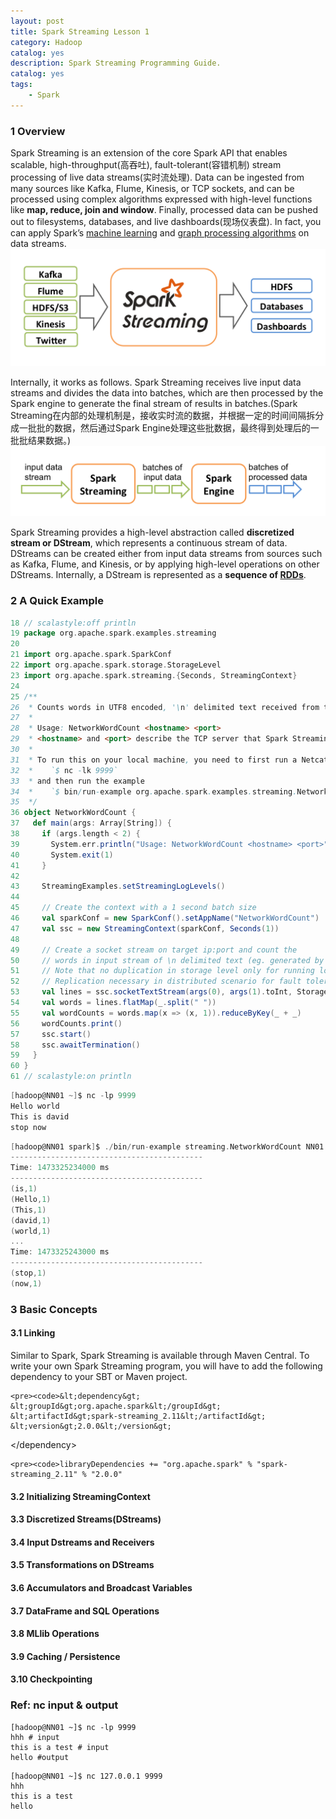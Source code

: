```yaml
---
layout: post
title: Spark Streaming Lesson 1
category: Hadoop
catalog: yes
description: Spark Streaming Programming Guide.
catalog: yes
tags:
    - Spark
---
```


### 1 Overview

Spark Streaming is an extension of the core Spark API that enables scalable, high-throughput(高吞吐), fault-tolerant(容错机制) stream processing of live data streams(实时流处理). Data can be ingested from many sources like Kafka, Flume, Kinesis, or TCP sockets, and can be processed using complex algorithms expressed with high-level functions like **map, reduce, join and window**. Finally, processed data can be pushed out to filesystems, databases, and live dashboards(现场仪表盘). In fact, you can apply Spark’s [machine learning](http://spark.apache.org/docs/latest/ml-guide.html) and [graph processing algorithms](http://spark.apache.org/docs/latest/graphx-programming-guide.html) on data streams.
![](/images/hadoop/streaming-arch.png)

Internally, it works as follows. Spark Streaming receives live input data streams and divides the data into batches, which are then processed by the Spark engine to generate the final stream of results in batches.(Spark Streaming在内部的处理机制是，接收实时流的数据，并根据一定的时间间隔拆分成一批批的数据，然后通过Spark Engine处理这些批数据，最终得到处理后的一批批结果数据。)
![](/images/hadoop/streaming-flow.png)

Spark Streaming provides a high-level abstraction called **discretized stream or DStream**, which represents a continuous stream of data. DStreams can be created either from input data streams from sources such as Kafka, Flume, and Kinesis, or by applying high-level operations on other DStreams. Internally, a DStream is represented as a **sequence of [RDDs](http://spark.apache.org/docs/latest/api/scala/index.html#org.apache.spark.rdd.RDD)**.

### 2 A Quick Example

~~~scala
18 // scalastyle:off println
19 package org.apache.spark.examples.streaming
20
21 import org.apache.spark.SparkConf
22 import org.apache.spark.storage.StorageLevel
23 import org.apache.spark.streaming.{Seconds, StreamingContext}
24
25 /**
26  * Counts words in UTF8 encoded, '\n' delimited text received from the network every second.
27  *
28  * Usage: NetworkWordCount <hostname> <port>
29  * <hostname> and <port> describe the TCP server that Spark Streaming would connect to receive data.
30  *
31  * To run this on your local machine, you need to first run a Netcat server
32  *    `$ nc -lk 9999`
33  * and then run the example
34  *    `$ bin/run-example org.apache.spark.examples.streaming.NetworkWordCount localhost 9999`
35  */
36 object NetworkWordCount {
37   def main(args: Array[String]) {
38     if (args.length < 2) {
39       System.err.println("Usage: NetworkWordCount <hostname> <port>")
40       System.exit(1)
41     }
42
43     StreamingExamples.setStreamingLogLevels()
44
45     // Create the context with a 1 second batch size
46     val sparkConf = new SparkConf().setAppName("NetworkWordCount")
47     val ssc = new StreamingContext(sparkConf, Seconds(1))
48
49     // Create a socket stream on target ip:port and count the
50     // words in input stream of \n delimited text (eg. generated by 'nc')
51     // Note that no duplication in storage level only for running locally.
52     // Replication necessary in distributed scenario for fault tolerance.
53     val lines = ssc.socketTextStream(args(0), args(1).toInt, StorageLevel.MEMORY_AND_DISK_SER)
54     val words = lines.flatMap(_.split(" "))
55     val wordCounts = words.map(x => (x, 1)).reduceByKey(_ + _)
56     wordCounts.print()
57     ssc.start()
58     ssc.awaitTermination()
59   }
60 }
61 // scalastyle:on println
~~~

~~~scala
[hadoop@NN01 ~]$ nc -lp 9999
Hello world
This is david
stop now
~~~

~~~scala
[hadoop@NN01 spark]$ ./bin/run-example streaming.NetworkWordCount NN01.HadoopVM 9999
-------------------------------------------
Time: 1473325234000 ms
-------------------------------------------
(is,1)
(Hello,1)
(This,1)
(david,1)
(world,1)
...
Time: 1473325243000 ms
-------------------------------------------
(stop,1)
(now,1)
~~~

### 3 Basic Concepts

#### 3.1 Linking

Similar to Spark, Spark Streaming is available through Maven Central. To write your own Spark Streaming program, you will have to add the following dependency to your SBT or Maven project.

<div class="codetabs">

<div data-lang="Maven">

    <pre><code>&lt;dependency&gt;
    &lt;groupId&gt;org.apache.spark&lt;/groupId&gt;
    &lt;artifactId&gt;spark-streaming_2.11&lt;/artifactId&gt;
    &lt;version&gt;2.0.0&lt;/version&gt;
&lt;/dependency&gt;
</code></pre>
  </div>

<div data-lang="SBT">

    <pre><code>libraryDependencies += "org.apache.spark" % "spark-streaming_2.11" % "2.0.0"
</code></pre>
  </div>
</div>


#### 3.2 Initializing StreamingContext

#### 3.3 Discretized Streams(DStreams)

#### 3.4 Input Dstreams and Receivers

#### 3.5 Transformations on DStreams

#### 3.6 Accumulators and Broadcast Variables

#### 3.7 DataFrame and SQL Operations

#### 3.8 MLlib Operations

#### 3.9 Caching / Persistence

#### 3.10 Checkpointing


































































### Ref: nc input & output

~~~shell
[hadoop@NN01 ~]$ nc -lp 9999
hhh # input
this is a test # input
hello #output
~~~

~~~shell
[hadoop@NN01 ~]$ nc 127.0.0.1 9999
hhh
this is a test
hello
~~~
